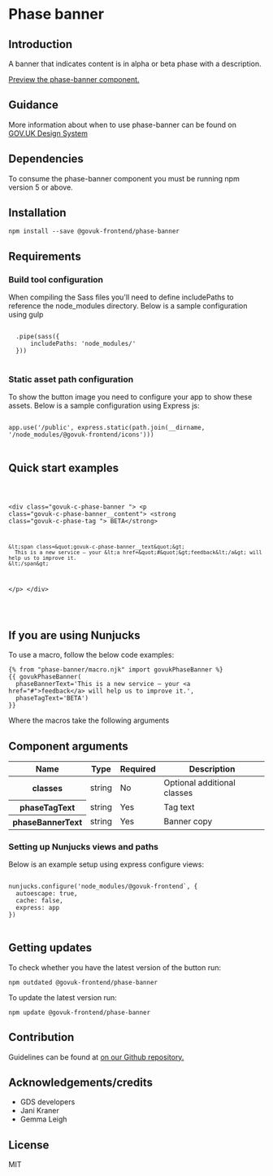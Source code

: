 


<h1 class="govuk-u-heading-36">
Phase banner
</h1>

<h2 class="govuk-u-heading-24">Introduction</h2>
<p class="govuk-u-core-24">
  A banner that indicates content is in alpha or beta phase with a description.
</p>


<p class="govuk-u-copy-19">
<a href="http://govuk-frontend-review.herokuapp.com/components/phase-banner/preview">Preview the phase-banner component.
</a>
</p>

<h2 class="govuk-u-heading-24">Guidance</h2>

<p class="govuk-u-copy-19">
  More information about when to use phase-banner can be found on <a href="http://www.linktodesignsystem.com/phase-banner" title="Link to read guidance on the use of phase-banner on Gov.uk Design system website">GOV.UK Design System</a>
</p>

<h2 class="govuk-u-heading-24">Dependencies</h2>

<p class="govuk-u-copy-19">To consume the phase-banner component you must be running npm version 5 or above. </p>

<p class="govuk-u-copy-19"></p>

<h2 class="govuk-u-heading-24">Installation</h2>
<pre><code>npm install --save @govuk-frontend/phase-banner</code></pre>

<h2 class="govuk-u-heading-24">Requirements</h2>
<h3 class="govuk-u-bold-19">Build tool configuration</h3>
<p class="govuk-u-copy-19">When compiling the Sass files you'll need to define includePaths to reference the node_modules directory. Below is a sample configuration using gulp</p>
<pre>
<code>
  .pipe(sass({
      includePaths: 'node_modules/'
  }))
</code>
</pre>

<h3 class="govuk-u-bold-19">Static asset path configuration</h3>
<p class="govuk-u-copy-19">To show the button image you need to configure your app to show these assets. Below is a sample configuration using Express js:</p>
<pre>
<code>
app.use('/public', express.static(path.join(__dirname, '/node_modules/@govuk-frontend/icons')))
</code>
</pre>

<h2 class="govuk-u-heading-24">Quick start examples</h2>
<p class="govuk-u-copy-19"></p>
<pre>
<code>
  
&lt;div class=&quot;govuk-c-phase-banner &quot;&gt;
  &lt;p class=&quot;govuk-c-phase-banner__content&quot;&gt;
    &lt;strong class=&quot;govuk-c-phase-tag &quot;&gt; BETA&lt;/strong&gt;

    &lt;span class=&quot;govuk-c-phase-banner__text&quot;&gt;
      This is a new service – your &lt;a href=&quot;#&quot;&gt;feedback&lt;/a&gt; will help us to improve it.
    &lt;/span&gt;
  &lt;/p&gt;
&lt;/div&gt;


</code>
</pre>


<h2 class="govuk-u-heading-24">If you are using Nunjucks</h2>
<p class="govuk-u-copy-19">To use a macro, follow the below code examples:</p>
<pre><code>{% from &quot;phase-banner/macro.njk&quot; import govukPhaseBanner %}
{{ govukPhaseBanner(
  phaseBannerText=&#39;This is a new service – your &lt;a href=&quot;#&quot;&gt;feedback&lt;/a&gt; will help us to improve it.&#39;,
  phaseTagText=&#39;BETA&#39;)
}}
</code></pre>

<p class="govuk-u-copy-19">Where the macros take the following arguments</p>

<h2 class="govuk-u-heading-24">Component arguments</h2>
<div>
<table class="govuk-c-table ">
  <thead class="govuk-c-table__head">
    <tr class="govuk-c-table__row">
      <th class="govuk-c-table__header "   scope="col">Name</th>
      <th class="govuk-c-table__header "   scope="col">Type</th>
      <th class="govuk-c-table__header "   scope="col">Required</th>
      <th class="govuk-c-table__header "   scope="col">Description</th>
  </tr>
  </thead>
  <tbody class="govuk-c-table__body">
    <tr class="govuk-c-table__row">
      <th class="govuk-c-table__header" scope="row"> classes</th>
      <td class="govuk-c-table__cell "  >string</td>
      <td class="govuk-c-table__cell "  >No</td>
      <td class="govuk-c-table__cell "  >Optional additional classes</td>
    </tr>
    <tr class="govuk-c-table__row">
      <th class="govuk-c-table__header" scope="row"> phaseTagText</th>
      <td class="govuk-c-table__cell "  >string</td>
      <td class="govuk-c-table__cell "  >Yes</td>
      <td class="govuk-c-table__cell "  >Tag text</td>
    </tr>
    <tr class="govuk-c-table__row">
      <th class="govuk-c-table__header" scope="row"> phaseBannerText</th>
      <td class="govuk-c-table__cell "  >string</td>
      <td class="govuk-c-table__cell "  >Yes</td>
      <td class="govuk-c-table__cell "  >Banner copy</td>
    </tr>
  </tbody>
</table>

</div>

<h3 class="govuk-u-bold-19">Setting up Nunjucks views and paths</h3>
<p class="govuk-u-copy-19">Below is an example setup using express configure views:</p>
<pre>
<code>
nunjucks.configure('node_modules/@govuk-frontend`, {
  autoescape: true,
  cache: false,
  express: app
})
</code>
</pre>

<h2 class="govuk-u-heading-24">Getting updates</h2>

<p class="govuk-u-copy-19">To check whether you have the latest version of the button run:</p>

<pre><code>npm outdated @govuk-frontend/phase-banner</code></pre>

<p class="govuk-u-copy-19">To update the latest version run:</p>

<pre><code>npm update @govuk-frontend/phase-banner</code></pre>

<h2 class="govuk-u-heading-24">Contribution</h2>
<p class="govuk-u-copy-19">
  Guidelines can be found at <a href="https://github.com/alphagov/govuk-frontend/blob/master/CONTRIBUTING.md" title="link to contributing guidelines on our github repository">on our Github repository.</a>
</p>

<h2 class="govuk-u-heading-24">Acknowledgements/credits</h2>

<ul class="govuk-c-list ">

  <li>
        GDS developers
  </li>
  <li>
        Jani Kraner
  </li>
  <li>
        Gemma Leigh
  </li>

</ul>


<h2 class="govuk-u-heading-24">License</h2>
<p class="govuk-u-copy-19">MIT</p>


